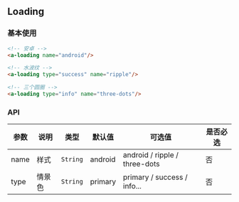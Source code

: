 ## Loading

### 基本使用

``` html
<!-- 安卓 -->
<a-loading name="android"/>

<!-- 水波纹 -->
<a-loading type="success" name="ripple"/>

<!-- 三个圆圈 -->
<a-loading type="info" name="three-dots"/>
```

### API
| 参数 | 说明 | 类型 | 默认值 | 可选值 |是否必选
|-----------|-----------|-----------|-------------|-------------|-------------|
| name | 样式 | `String` | android |android / ripple / three-dots|否|
| type | 情景色 | `String` | primary |primary / success / info...|否|
